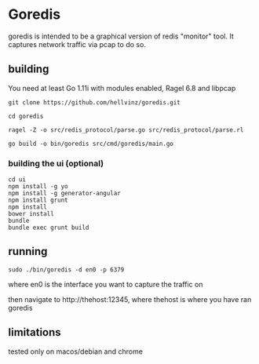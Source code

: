 # Goredis

goredis is intended to be a graphical version of redis "monitor" tool.
It captures network traffic via pcap to do so.

## building

You need at least Go 1.11i with modules enabled, Ragel 6.8 and libpcap

```
git clone https://github.com/hellvinz/goredis.git

cd goredis

ragel -Z -o src/redis_protocol/parse.go src/redis_protocol/parse.rl

go build -o bin/goredis src/cmd/goredis/main.go
```

### building the ui (optional)

```
cd ui
npm install -g yo
npm install -g generator-angular
npm install grunt
npm install
bower install
bundle
bundle exec grunt build
```

## running

```
sudo ./bin/goredis -d en0 -p 6379
```

where en0 is the interface you want to capture the traffic on

then navigate to http://thehost:12345, where thehost is where you have ran goredis

## limitations

tested only on macos/debian and chrome
